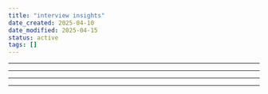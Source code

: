 ```yaml
---
title: "interview insights"
date_created: 2025-04-10
date_modified: 2025-04-15
status: active
tags: []
---
```


---

---

---

---


